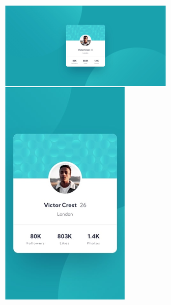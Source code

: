 ![Design preview for the Profile card component coding challenge](./design/desktop-design.jpg)
![Design preview for the Profile card component coding challenge](./design/mobile-design.jpg)